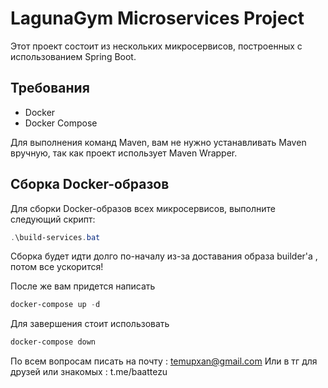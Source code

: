# LagunaGym Microservices Project

Этот проект состоит из нескольких микросервисов, построенных с использованием Spring Boot.

## Требования
- Docker
- Docker Compose

Для выполнения команд Maven, вам не нужно устанавливать Maven вручную, так как проект использует Maven Wrapper.

## Сборка Docker-образов

Для сборки Docker-образов всех микросервисов, выполните следующий скрипт:

```powershell
.\build-services.bat
```

Сборка будет идти долго по-началу из-за доставания образа builder'а , потом все ускорится!

После же вам придется написать 
```powershell
docker-compose up -d
```
Для завершения стоит использовать 
```powershell
docker-compose down
```

По всем вопросам писать на почту : temupxan@gmail.com
Или в тг для друзей или знакомых : t.me/baattezu